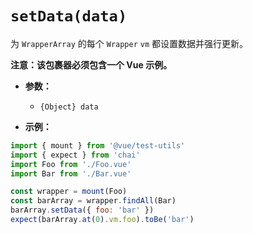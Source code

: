# `setData(data)`

为 `WrapperArray` 的每个 `Wrapper` `vm` 都设置数据并强行更新。

**注意：该包裹器必须包含一个 Vue 示例。**

- **参数：**
  - `{Object} data`

- **示例：**

```js
import { mount } from '@vue/test-utils'
import { expect } from 'chai'
import Foo from './Foo.vue'
import Bar from './Bar.vue'

const wrapper = mount(Foo)
const barArray = wrapper.findAll(Bar)
barArray.setData({ foo: 'bar' })
expect(barArray.at(0).vm.foo).toBe('bar')
```
